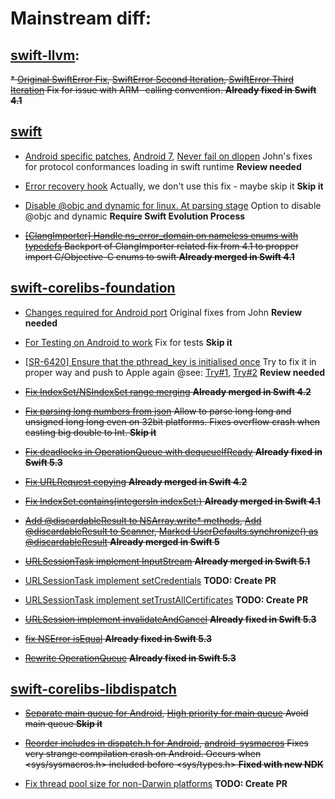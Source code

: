 # Mainstream diff:

## [swift-llvm](https://github.com/SwiftJava/swift-llvm):

~~* [Original SwiftError Fix](https://github.com/SwiftJava/swift-llvm/commit/d4fbcce890fea0c8c239373e5b1fea95b1214f21), [SwiftError Second Iteration](https://github.com/SwiftJava/swift-llvm/commit/209b491035bf8199514c752c19daeffcfc932e7b), [SwiftError Third Iteration](https://github.com/SwiftJava/swift-llvm/commit/b90f33daf1a74f0e11c6152acd801febf2a5fd5e)  Fix for issue with ARM- calling convention. **Already fixed in Swift 4.1**~~

## [swift](https://github.com/readdle/swift)

* [Android specific patches](https://github.com/readdle/swift/commit/1b6b59f8afe222dfd51d923894d40b8f70bc2073), [Android 7](https://github.com/readdle/swift/commit/1057eaaa4229591270d8edf242412a92e0ec9fe5), [Never fail on dlopen](https://github.com/readdle/swift/commit/7ade7c9336496214754cc041d77e587ae8e96a7b) John's fixes for protocol conformances loading in swift runtime **Review needed**

* [Error recovery hook](https://github.com/readdle/swift/commit/3e626a7a3e50d63fddd167a1365f94ffeb02744c) Actually, we don't use this fix - maybe skip it **Skip it**

* [Disable @objc and dynamic for linux. At parsing stage](https://github.com/readdle/swift/commit/7f5df1a30f33fca090e4b0ff814af043ecf5f43d) Option to disable @objc and dynamic **Require Swift Evolution Process**

* ~~[[ClangImporter] Handle ns_error_domain on nameless enums with typedefs](https://github.com/readdle/swift/commit/7f21126de1b8bbf00720596964dea484660a6358) Backport of ClangImporter related fix from 4.1 to propper import C/Objective-C enums to swift **Already merged in Swift 4.1**~~

## [swift-corelibs-foundation](https://github.com/readdle/swift-corelibs-foundation)

* [Changes required for Android port](https://github.com/readdle/swift-corelibs-foundation/commit/3fd25e7c24767ef6f831145b8e44fa90fdb80d31) Original fixes from John **Review needed**

* [For Testing on Android to work](https://github.com/readdle/swift-corelibs-foundation/commit/aa66627a5995b07993894563f8ac43ae0e7ab364) Fix for tests **Skip it**

* [[SR-6420] Ensure that the pthread_key is initialised once](https://github.com/readdle/swift-corelibs-foundation/commit/2448bc731436649fd6e21c2ddacbd1a207c31037) Try to fix it in proper way and push to Apple again @see: [Try#1](https://github.com/apple/swift-corelibs-foundation/pull/1325), [Try#2](https://github.com/apple/swift-corelibs-foundation/pull/1340) **Review needed**

* ~~[Fix IndexSet/NSIndexSet range merging](https://github.com/readdle/swift-corelibs-foundation/commit/1480021b7f536d0927e6aed64f240f55c1bf6144) **Already merged in Swift 4.2**~~

* ~~[Fix parsing long numbers from json](https://github.com/readdle/swift-corelibs-foundation/commit/a2685e4315f1a69c8ce2af259576ec0cf2f10d12) Allow to parse long long and unsigned long long even on 32bit platforms. Fixes overflow crash when casting big double to Int. **Skip it**~~

* ~~[Fix deadlocks in OperationQueue with dequeueIfReady](https://github.com/readdle/swift-corelibs-foundation/commit/41a5f321d3cd684a29a6c8c82ac9ee68676f89fa) **Already fixed in Swift 5.3**~~

* ~~[Fix URLRequest copying](https://github.com/readdle/swift-corelibs-foundation/commit/5519a405bfe4b9d97ba14bef0ace1e13cb41e182) **Already merged in Swift 4.2**~~

* ~~[Fix IndexSet.contains(integersIn indexSet:)](https://github.com/apple/swift-corelibs-foundation/pull/1524) **Already merged in Swift 4.1**~~

* ~~[Add @discardableResult to NSArray.write* methods](https://github.com/readdle/swift-corelibs-foundation/commit/08a695f2213d55f25343df110c65132287ece554), [Add @discardableResult to Scanner](https://github.com/readdle/swift-corelibs-foundation/commit/18f39bc695141b914c09578cd35b50727a799f9f), [Marked UserDefaults.synchronize() as @discardableResult](https://github.com/readdle/swift-corelibs-foundation/commit/70ede439d3f52b7bc86e7a7a3a0fd757d27d604a) **Already merged in Swift 5**~~

* ~~[URLSessionTask implement InputStream](https://github.com/apple/swift-corelibs-foundation/pull/1629) **Already merged in Swift 5.1**~~

* [URLSessionTask implement setCredentials](https://github.com/readdle/swift-corelibs-foundation/commit/578aa76882ac2da62ae932a9a581bd4f4bff68db) **TODO: Create PR**

* [URLSessionTask implement setTrustAllCertificates](https://github.com/readdle/swift-corelibs-foundation/commit/84c9fdba69e939788f52cd70c120452b56eb7bbe) **TODO: Create PR**

* ~~[URLSession implement invalidateAndCancel](https://github.com/readdle/swift-corelibs-foundation/commit/d924e48f3f2bbe031a4e35806b361d4c930001b3) **Already fixed in Swift 5.3**~~

* ~~[fix NSError isEqual](https://github.com/readdle/swift-corelibs-foundation/commit/e99b9698e3f618e7981185dfe1db578658636312) **Already fixed in Swift 5.3**~~

* ~~[Rewrite OperationQueue](https://github.com/readdle/swift-corelibs-foundation/commit/05286234e8e4cb1c050ea7fb68abe1a9e37fd8a3) **Already fixed in Swift 5.3**~~


## [swift-corelibs-libdispatch](https://github.com/SwiftJava/swift-corelibs-libdispatch)

* ~~[Separate main queue for Android](https://github.com/SwiftJava/swift-corelibs-libdispatch/commit/39ff9947faf111b9af24af2fb5968551900ec5ba), [High priority for main queue](https://github.com/SwiftJava/swift-corelibs-libdispatch/commit/81bb34b9e513f89d3c54c9fb58981b2b7631d7f9) Avoid main queue **Skip it**~~

* ~~[Reorder includes in dispatch.h for Android](https://github.com/SwiftJava/swift-corelibs-libdispatch/commit/a011e1ea46d0e891104edaf8af3407e28e406a92), [android-sysmacros](https://github.com/SwiftJava/swift-corelibs-libdispatch/commit/6a9d59764334df5e376aa7fd2610b0d09c76cacd) Fixes very strange compilation crash on Android. Occurs when <sys/sysmacros.h> included before <sys/types.h> **Fixed with new NDK**~~

* [Fix thread pool size for non-Darwin platforms](https://github.com/readdle/swift-corelibs-libdispatch/commit/10510654ebc87b4d16ebe175e554e3ac839cc310) **TODO: Create PR**



